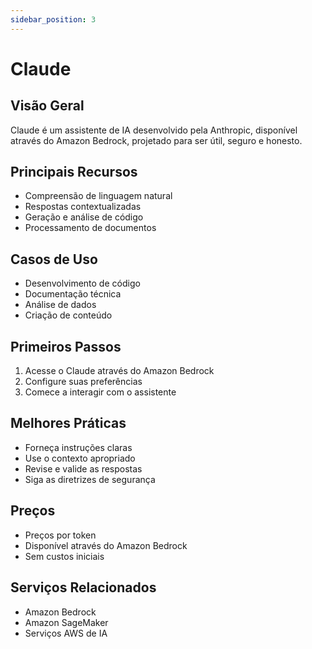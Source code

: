 ```yaml
---
sidebar_position: 3
---
```

# Claude

## Visão Geral
Claude é um assistente de IA desenvolvido pela Anthropic, disponível através do Amazon Bedrock, projetado para ser útil, seguro e honesto.

## Principais Recursos
- Compreensão de linguagem natural
- Respostas contextualizadas
- Geração e análise de código
- Processamento de documentos

## Casos de Uso
- Desenvolvimento de código
- Documentação técnica
- Análise de dados
- Criação de conteúdo

## Primeiros Passos
1. Acesse o Claude através do Amazon Bedrock
2. Configure suas preferências
3. Comece a interagir com o assistente

## Melhores Práticas
- Forneça instruções claras
- Use o contexto apropriado
- Revise e valide as respostas
- Siga as diretrizes de segurança

## Preços
- Preços por token
- Disponível através do Amazon Bedrock
- Sem custos iniciais

## Serviços Relacionados
- Amazon Bedrock
- Amazon SageMaker
- Serviços AWS de IA 